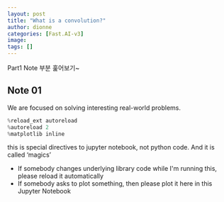 ```yaml
---
layout: post
title: "What is a convolution?"
author: dionne
categories: [Fast.AI-v3]
image: 
tags: []
---
```


Part1 Note 부분 훑어보기~

## Note 01

We are focused on solving interesting real-world problems.

~~~python
%reload_ext autoreload
%autoreload 2
%matplotlib inline
~~~

this is special directives to jupyter notebook, not python code.
And it is called ‘magics’

* If somebody changes underlying library code while I'm running this, please reload it automatically
* If somebody asks to plot something, then please plot it here in this Jupyter Notebook




[^1]: https://www.geeksforgeeks.org/why-import-star-in-python-is-a-bad-idea/